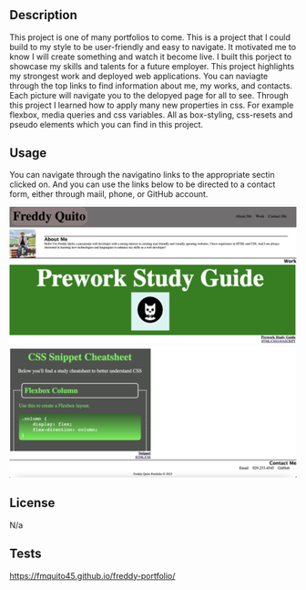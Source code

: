 # <Freddy-Quito-Portfolio>

## Description

This project is one of many portfolios to come. This is a project that I could build to my style to be user-friendly and easy to navigate. It motivated me to know I will create something and watch it become live. I built this porject to showcase my skills and talents for a future employer. This project highlights my strongest work and deployed web applications. You can naviagte through the top links to find information about me, my works, and contacts. Each picture will navigate you to the delopyed page for all to see. Through this project I learned how to apply many new properties in css. For example flexbox, media queries and css variables. All as box-styling, css-resets and pseudo elements which you can find in this project.

## Usage

You can navigate through the navigatino links to the appropriate sectin clicked on. And you can use the links below to be directed to a contact form, either through maiil, phone, or GitHub account.

![alt text](./assets/images/Screenshot%202023-08-23%20at%207.58.41%20PM.png)
![alt text](./assets/images/Screenshot%202023-08-23%20at%207.58.58%20PM.png)

## License

N/a


## Tests

https://fmquito45.github.io/freddy-portfolio/